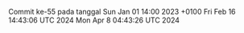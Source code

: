 Commit ke-55 pada tanggal Sun Jan 01 14:00 2023 +0100
Fri Feb 16 14:43:06 UTC 2024
Mon Apr  8 04:43:26 UTC 2024
